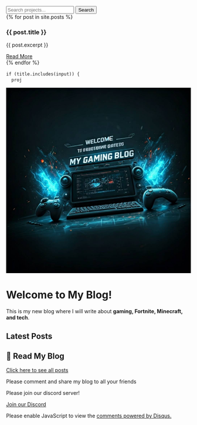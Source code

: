 <!-- Search Bar -->
<div class="search-container">
  <input type="text" id="searchInput" placeholder="Search projects...">
  <button onclick="searchProjects()">Search</button>
</div>

<!-- Posts -->
<div id="posts-container">
  {% for post in site.posts %}
    <div class="project">
      <h3>{{ post.title }}</h3>
      <p>{{ post.excerpt }}</p>
      <a href="{{ post.url | relative_url }}">Read More</a>
    </div>
  {% endfor %}
</div>

<!-- JavaScript for Search -->
<script>
function searchProjects() {
  const input = document.getElementById('searchInput').value.toLowerCase();
  const projects = document.getElementsByClassName('project');

  for (let i = 0; i < projects.length; i++) {
    const project = projects[i];
    const title = project.querySelector('h3').innerText.toLowerCase();
ect.style.display = '';
    } else {
      project.style.display = 'none';
    }
  }
}
</script>
    if (title.includes(input)) {
      proj



![Alt text](assets/images/front_page.jpg)


# Welcome to My Blog!

This is my new blog where I will write about **gaming, Fortnite, Minecraft, and tech**.

## Latest Posts

## 📖 Read My Blog
[Click here to see all posts](/blog.html)


Please comment and share my blog to all your friends


Please join our discord server! 

<a href="https://discord.gg/HS6TabVCnC" target="_blank" class="discord-button">Join our Discord</a>

    
    

    
    
    
    
    






    







    
    
<div id="disqus_thread"></div>
<script>
    /**
    *  RECOMMENDED CONFIGURATION VARIABLES: EDIT AND UNCOMMENT THE SECTION BELOW TO INSERT DYNAMIC VALUES FROM YOUR PLATFORM OR CMS.
    *  LEARN WHY DEFINING THESE VARIABLES IS IMPORTANT: https://disqus.com/admin/universalcode/#configuration-variables    */
    /*
    var disqus_config = function () {
    this.page.url = PAGE_URL;  // Replace PAGE_URL with your page's canonical URL variable
    this.page.identifier = PAGE_IDENTIFIER; // Replace PAGE_IDENTIFIER with your page's unique identifier variable
    };
    */
    (function() { // DON'T EDIT BELOW THIS LINE
    var d = document, s = d.createElement('script');
    s.src = 'https://https-dantheman0708-github-io.disqus.com/embed.js';
    s.setAttribute('data-timestamp', +new Date());
    (d.head || d.body).appendChild(s);
    })();
</script>
<noscript>Please enable JavaScript to view the <a href="https://disqus.com/?ref_noscript">comments powered by Disqus.</a></noscript>
